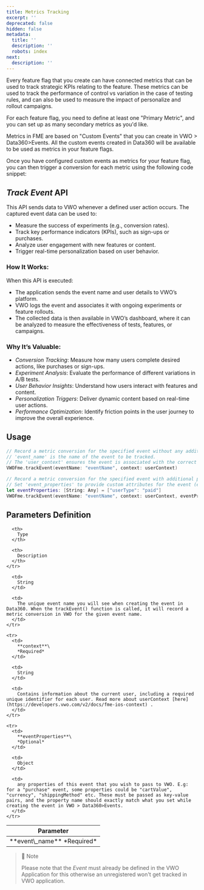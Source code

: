```yaml
---
title: Metrics Tracking
excerpt: ''
deprecated: false
hidden: false
metadata:
  title: ''
  description: ''
  robots: index
next:
  description: ''
---
```

Every feature flag that you create can have connected metrics that can be used to track strategic KPIs relating to the feature. These metrics can be used to track the performance of control vs variation in the case of testing rules, and can also be used to measure the impact of personalize and rollout campaigns.

For each feature flag, you need to define at least one "Primary Metric", and you can set up as many secondary metrics as you'd like. 

Metrics in FME are based on "Custom Events" that you can create in VWO > Data360>Events. All the custom events created in Data360 will be available to be used as metrics in your feature flags. 

Once you have configured custom events as metrics for your feature flag, you can then trigger a conversion for each metric using the following code snippet: 

## ***Track Event*** API

This API sends data to VWO whenever a defined user action occurs. The captured event data can be used to:

* Measure the success of experiments (e.g., conversion rates).
* Track key performance indicators (KPIs), such as sign-ups or purchases.
* Analyze user engagement with new features or content.
* Trigger real-time personalization based on user behavior.

### How It Works:

When this API is executed:

* The application sends the event name and user details to VWO’s platform.
* VWO logs the event and associates it with ongoing experiments or feature rollouts.
* The collected data is then available in VWO’s dashboard, where it can be analyzed to measure the effectiveness of tests, features, or campaigns.

### Why It’s Valuable:

* *Conversion Tracking*: Measure how many users complete desired actions, like purchases or sign-ups.
* *Experiment Analysis*: Evaluate the performance of different variations in A/B tests.
* *User Behavior Insights*: Understand how users interact with features and content.
* *Personalization Triggers*: Deliver dynamic content based on real-time user actions.
* *Performance Optimization*: Identify friction points in the user journey to improve the overall experience.

## Usage

```swift Swift
// Record a metric conversion for the specified event without any additional properties.
// 'event_name' is the name of the event to be tracked.
// The 'user_context' ensures the event is associated with the correct user.
VWOFme.trackEvent(eventName: "eventName", context: userContext)

// Record a metric conversion for the specified event with additional properties.
// Set 'event_properties' to provide custom attributes for the event (e.g., 'userType' to specify the type of user).
let eventProperties: [String: Any] = ["userType": "paid"]
VWOFme.trackEvent(eventName: "eventName", context: userContext, eventProperties: eventProperties)

```

## Parameters Definition

<Table align={["left","left","left"]}>
  <thead>
    <tr>
      <th>
        Parameter
      </th>

      <th>
        Type
      </th>

      <th>
        Description
      </th>
    </tr>
  </thead>

  <tbody>
    <tr>
      <td>
        **event\_name**
        *Required*
      </td>

      <td>
        String
      </td>

      <td>
        The unique event name you will see when creating the event in Data360. When the trackEvent() function is called, it will record a metric conversion in VWO for the given event name.
      </td>
    </tr>

    <tr>
      <td>
        **context**\
        *Required*
      </td>

      <td>
        String
      </td>

      <td>
        Contains information about the current user, including a required unique identifier for each user. Read more about userContext [here](https://developers.vwo.com/v2/docs/fme-ios-context) .
      </td>
    </tr>

    <tr>
      <td>
        **eventProperties**\
        *Optional*
      </td>

      <td>
        Object
      </td>

      <td>
        any properties of this event that you wish to pass to VWO. E.g: for a "purchase" event, some properties could be "cartValue", "currency", "shippingMethod" etc. These must be passed as key-value pairs, and the property name should exactly match what you set while creating the event in VWO > Data360>Events.
      </td>
    </tr>
  </tbody>
</Table>

> 🚧 Note
>
> Please note that the *Event* must already be defined in the VWO Application for this otherwise an unregistered won't get tracked in VWO application.
